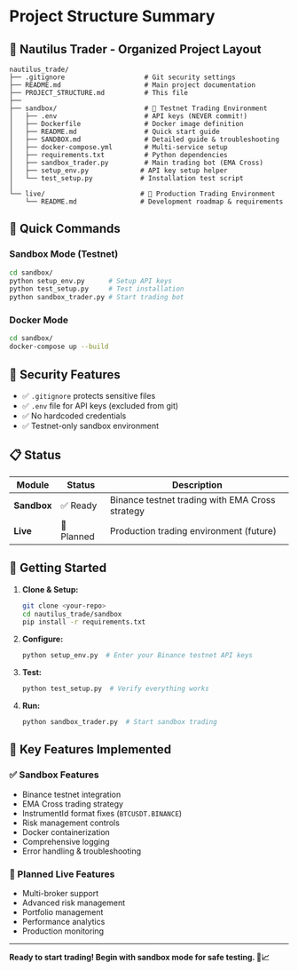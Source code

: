 # Project Structure Summary

## 📁 Nautilus Trader - Organized Project Layout

```
nautilus_trade/
├── .gitignore                    # Git security settings
├── README.md                     # Main project documentation
├── PROJECT_STRUCTURE.md          # This file
├── 
├── sandbox/                      # 🧪 Testnet Trading Environment
│   ├── .env                      # API keys (NEVER commit!)
│   ├── Dockerfile                # Docker image definition
│   ├── README.md                 # Quick start guide
│   ├── SANDBOX.md                # Detailed guide & troubleshooting
│   ├── docker-compose.yml        # Multi-service setup
│   ├── requirements.txt          # Python dependencies
│   ├── sandbox_trader.py         # Main trading bot (EMA Cross)
│   ├── setup_env.py             # API key setup helper
│   └── test_setup.py            # Installation test script
│
└── live/                        # 🚀 Production Trading Environment
    └── README.md                # Development roadmap & requirements
```

## 🎯 Quick Commands

### Sandbox Mode (Testnet)
```bash
cd sandbox/
python setup_env.py      # Setup API keys
python test_setup.py     # Test installation  
python sandbox_trader.py # Start trading bot
```

### Docker Mode
```bash
cd sandbox/
docker-compose up --build
```

## 🔐 Security Features

- ✅ `.gitignore` protects sensitive files
- ✅ `.env` file for API keys (excluded from git)
- ✅ No hardcoded credentials
- ✅ Testnet-only sandbox environment

## 📋 Status

| Module | Status | Description |
|--------|--------|-------------|
| **Sandbox** | ✅ Ready | Binance testnet trading with EMA Cross strategy |
| **Live** | 🚧 Planned | Production trading environment (future) |

## 🚀 Getting Started

1. **Clone & Setup:**
   ```bash
   git clone <your-repo>
   cd nautilus_trade/sandbox
   pip install -r requirements.txt
   ```

2. **Configure:**
   ```bash
   python setup_env.py  # Enter your Binance testnet API keys
   ```

3. **Test:**
   ```bash
   python test_setup.py  # Verify everything works
   ```

4. **Run:**
   ```bash
   python sandbox_trader.py  # Start sandbox trading
   ```

## 🎯 Key Features Implemented

### ✅ Sandbox Features
- Binance testnet integration
- EMA Cross trading strategy  
- InstrumentId format fixes (`BTCUSDT.BINANCE`)
- Risk management controls
- Docker containerization
- Comprehensive logging
- Error handling & troubleshooting

### 🔄 Planned Live Features
- Multi-broker support
- Advanced risk management
- Portfolio management
- Performance analytics
- Production monitoring

---

**Ready to start trading! Begin with sandbox mode for safe testing. 🚀📈**
